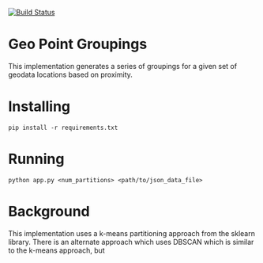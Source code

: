 [![Build Status](https://travis-ci.org/tquach/geo-groupings.svg?branch=master)](https://travis-ci.org/tquach/geo-groupings)

# Geo Point Groupings

This implementation generates a series of groupings for a given set of geodata locations based on proximity.

# Installing

	pip install -r requirements.txt

# Running

	python app.py <num_partitions> <path/to/json_data_file>

# Background

This implementation uses a k-means partitioning approach from the sklearn library. There is an alternate approach
which uses DBSCAN which is similar to the k-means approach, but
